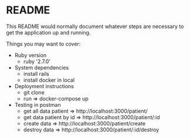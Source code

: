 # README

This README would normally document whatever steps are necessary to get the
application up and running.

Things you may want to cover:

* Ruby version 
  - ruby '2.7.0'
* System dependencies
  - install rails
  - install docker in local
* Deployment instructions
  - git clone 
  - run => docker-compose up
* Testing in postman
  - get all data patient => http://localhost:3000/patient/
  - get data patient by id => http://localhost:3000/patient/:id
  - create data => http://localhost:3000/patient/create
  - destroy data => http://localhost:3000/patient/:id/destroy

